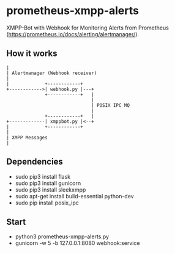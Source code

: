# prometheus-xmpp-alerts
XMPP-Bot with Webhook for Monitoring Alerts from Prometheus (https://prometheus.io/docs/alerting/alertmanager/).

## How it works

```
|
| Alertmanager (Webhook receiver)
|
|             +------------+
+------------>| webhook.py |---+
              +------------+   |
                               |
                               | POSIX IPC MQ
                               |
              +------------+   |
+-------------| xmppbot.py |<--+
|             +------------+
|
| XMPP Messages
|
```


## Dependencies
- sudo pip3 install flask
- sudo pip3 install gunicorn
- sudo pip3 install sleekxmpp
- sudo apt-get install build-essential python-dev
- sudo pip install posix_ipc

## Start
- python3 prometheus-xmpp-alerts.py
- gunicorn -w 5 -b 127.0.0.1:8080 webhook:service
